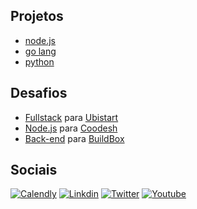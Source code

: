 ## Projetos

- [node.js](https://github.com/brtmvdl/nodejs)
- [go lang](https://github.com/brtmvdl/go)
- [python](https://github.com/brtmvdl/python)

## Desafios

- [Fullstack](https://github.com/brtmvdl/ubistart) para [Ubistart](https://www.ubistart.com/)
- [Node.js](https://github.com/brtmvdl/coodesh) para [Coodesh](https://coodesh.com/)
- [Back-end](https://github.com/brtmvdl/buildbox) para [BuildBox]()

## Sociais

[![Calendly](https://img.shields.io/badge/Calendly-0066FF?style=for-the-badge&logo=&logoColor=white)](https://calendly.com/brtmvdl/consultoria)
[![Linkdin](https://img.shields.io/badge/LinkedIn-0077B5?style=for-the-badge&logo=&logoColor=white)](https://www.linkedin.com/in/brtmvdl/)
[![Twitter](https://img.shields.io/badge/Twitter-1DA1F2?style=for-the-badge&logo=&logoColor=white)](https://twitter.com/brtmvdl)
[![Youtube](https://img.shields.io/badge/YouTube-FF0000?style=for-the-badge&logo=&logoColor=white)](https://www.youtube.com/channel/UCFZY5-Pc7xJRAnko2FqneTw)


